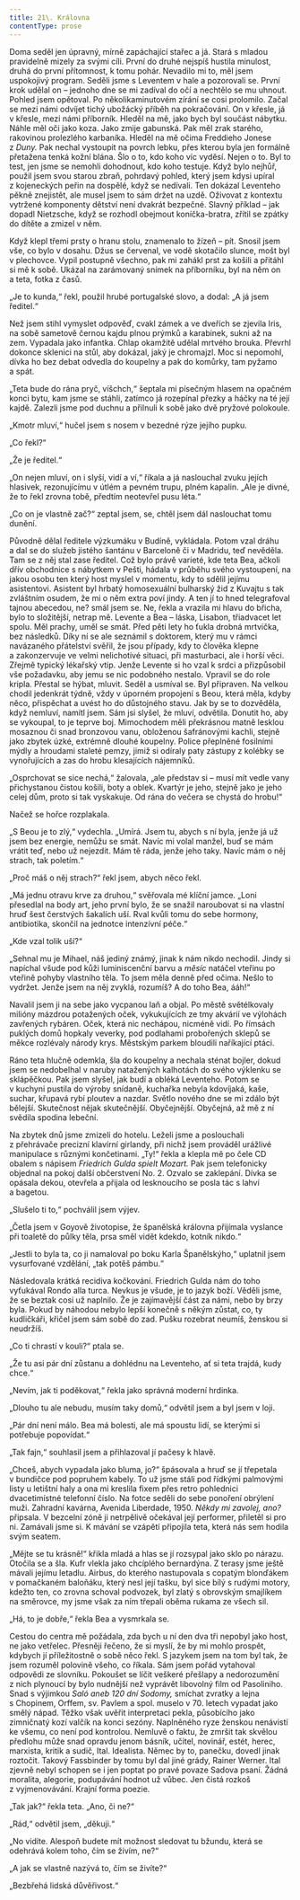 ```yaml
---
title: 21\. Královna
contentType: prose
---
```


Doma seděl jen úpravný, mírně zapáchající stařec a já. Stará s mladou pravidelně mizely za svými cíli. První do druhé nejspíš hustila minulost, druhá do první přítomnost, k tomu pohár. Nevadilo mi to, měl jsem uspokojivý program. Seděli jsme s Leventem v hale a pozorovali se. První krok udělal on – jednoho dne se mi zadíval do očí a nechtělo se mu uhnout. Pohled jsem opětoval. Po několika­minutovém zírání se cosi prolomilo. Začal se mezi námi odvíjet tichý ubožácký příběh na pokračování. On v křesle, já v křesle, mezi námi příborník. Hleděl na mě, jako bych byl součást nábytku. Náhle měl oči jako koza. Jako zmije gabunská. Pak měl zrak starého, rakovinou prolezlého karbaníka. Hleděl na mě očima Freddieho Jonese z _Duny._ Pak nechal vystoupit na povrch lebku, přes kterou byla jen formálně přetažena tenká kožní blána. Šlo o to, kdo koho víc vyděsí. Nejen o to. Byl to test, jen jsme se nemohli dohodnout, kdo koho testuje. Když bylo nejhůř, použil jsem svou starou zbraň, pohrdavý pohled, který jsem kdysi upíral z kojeneckých peřin na dospělé, když se nedívali. Ten dokázal Leventeho pěkně znejistět, ale musel jsem to sám držet na uzdě. Oživovat z kontextu vytržené komponenty dětství není dvakrát bezpečné. Slavný příklad – jak dopadl Nietzsche, když se rozhodl obejmout koníčka-bratra, zřítil se zpátky do dítěte a zmizel v něm.

Když klepl třemi prsty o hranu stolu, znamenalo to žízeň – pít. Snosil jsem vše, co bylo v dosahu. Džus se červenal, ve vodě skotačilo slunce, mošt byl v plechovce. Vypil postupně všechno, pak mi zahákl prst za košili a přitáhl si mě k sobě. Ukázal na zarámovaný snímek na příborníku, byl na něm on a teta, fotka z časů.

„Je to kunda,“ řekl, použil hrubé portugalské slovo, a dodal: „A já jsem ředitel.“

Než jsem stihl vymyslet odpověď, cvakl zámek a ve dveřích se zjevila Iris, na sobě sametově černou kajdu plnou prýmků a karabinek, sukni až na zem. Vypadala jako infantka. Chlap okamžitě udělal mrtvého brouka. Převrhl dokonce sklenici na stůl, aby dokázal, jaký je chromajzl. Moc si nepomohl, dívka ho bez debat odvedla do koupelny a pak do komůrky, tam pyžamo a spát.

„Teta bude do rána pryč, víšchch,“ šeptala mi písečným hlasem na opačném konci bytu, kam jsme se stáhli, zatímco já rozepínal přezky a háčky na té její kajdě. Zalezli jsme pod duchnu a přilnuli k sobě jako dvě pryžové polokoule.

„Kmotr mluví,“ hučel jsem s nosem v bezedné rýze jejího pupku.

„Co řekl?“

„Že je ředitel.“

„On nejen mluví, on i slyší, vidí a ví,“ říkala a já naslouchal zvuku jejích hlasivek, rezonujícímu v útlém a pevném trupu, plném kapalin. „Ale je divné, že to řekl zrovna tobě, předtím neotevřel pusu léta.“

„Co on je vlastně zač?“ zeptal jsem, se, chtěl jsem dál naslouchat tomu dunění.

Původně dělal ředitele výzkumáku v Budíně, vykládala. Potom vzal dráhu a dal se do služeb jistého šantánu v Barceloně či v Madridu, teď nevěděla. Tam se z něj stal zase ředitel. Což bylo právě varieté, kde teta Bea, ačkoli dřív obchodnice s nábytkem v Pešti, hádala v průběhu svého vystoupení, na jakou osobu ten který host myslel v momentu, kdy to sdělil jejímu asistentovi. Asistent byl hrbatý homosexuální bulharský žid z Kuvajtu s tak zvláštním osudem, že mi o něm extra poví jindy. A ten jí to hned telegrafoval tajnou abecedou, ne? smál jsem se. Ne, řekla a vrazila mi hlavu do břicha, bylo to složitější, netrap mě. Levente a Bea – láska, Lisabon, třiadvacet let spolu. Měl prachy, uměl se smát. Před pěti lety ho ťukla drobná mrtvička, bez následků. Díky ní se ale seznámil s doktorem, který mu v rámci navázaného přátelství svěřil, že jsou případy, kdy to člověka klepne a zakonzervuje ve velmi nelichotivé situaci, při masturbaci, ale i horší věci. Zřejmě typický lékařský vtip. Jenže Levente si ho vzal k srdci a přizpůsobil vše požadavku, aby jemu se nic podobného nestalo. Vpravil se do role kripla. Přestal se hýbat, mluvit. Seděl a usmíval se. Byl připraven. Na velkou chodil jedenkrát týdně, vždy v úporném propojení s Beou, která měla, kdyby něco, přispěchat a uvést ho do důstojného stavu. Jak by se to dozvěděla, když nemluví, namítl jsem. Sám jsi slyšel, že mluví, odvětila. Donutit ho, aby se vykoupal, to je teprve boj. Mimochodem měli překrásnou matně lesklou mosaznou či snad bronzovou vanu, obloženou šafránovými kachli, stejně jako zbytek úzké, extrémně dlouhé koupelny. Police přeplněné fosilními mýdly a hroudami staleté pemzy, jimiž si odíraly paty zástupy z kolébky se vynořujících a zas do hrobu klesajících nájemníků.

„Osprchovat se sice nechá,“ žalovala, „ale představ si – musí mít vedle vany přichystanou čistou košili, boty a oblek. Kvartýr je jeho, stejně jako je jeho celej dům, proto si tak vyskakuje. Od rána do večera se chystá do hrobu!“

Načež se hořce rozplakala.

„S Beou je to zlý,“ vydechla. „Umírá. Jsem tu, abych s ní byla, jenže já už jsem bez energie, nemůžu se smát. Navíc mi volal manžel, buď se mám vrátit teď, nebo už nejezdit. Mám tě ráda, jenže jeho taky. Navíc mám o něj strach, tak poletím.“

„Proč máš o něj strach?“ řekl jsem, abych něco řekl.

„Má jednu otravu krve za druhou,“ svěřovala mé klíční jamce. „Loni přesedlal na body art, jeho první bylo, že se snažil naroubovat si na vlastní hruď šest čerstvých šakalích uší. Rval kvůli tomu do sebe hormony, antibiotika, skončil na jednotce intenzívní péče.“

„Kde vzal tolik uší?“

„Sehnal mu je Mihael, náš jediný známý, jinak k nám nikdo nechodil. Jindy si napíchal všude pod kůži luminiscenční barvu a _měsíc_ natáčel vteřinu po vteřině pohyby vlastního těla. To jsem měla denně před očima. Nešlo to vydržet. Jenže jsem na něj zvyklá, rozumíš? A do toho Bea, ááh!“

Navalil jsem ji na sebe jako vycpanou laň a objal. Po městě světélkovaly milióny mázdrou potažených oček, vykukujících ze tmy akvárií ve výlohách zavřených rybáren. Oček, která nic nechápou, nicméně vidí. Po římsách puklých domů hopkaly veverky, pod podlahami probořených sklepů se měkce rozlévaly národy krys. Měst­ským parkem bloudili naříkající ptáci.

Ráno teta hlučně odemkla, šla do koupelny a nechala sténat bojler, dokud jsem se nedobelhal v naruby natažených kalhotách do svého výklenku se sklápěčkou. Pak jsem slyšel, jak budí a obléká Leventeho. Potom se v kuchyni pustila do výroby snídaně, kuchařka nebyla kdovíjaká, kaše, suchar, křupavá rybí ploutev a nazdar. Světlo nového dne se mi zdálo být bělejší. Skutečnost nějak skutečnější. Obyčejnější. Obyčejná, až mě z ní svědila spodina lebeční.

Na zbytek dnů jsme zmizeli do hotelu. Leželi jsme a poslouchali z přehrávače precizní klavírní girlandy, při nichž jsem prováděl urážlivé manipulace s různými končetinami. „Ty!“ řekla a klepla mě po čele CD obalem s nápisem _Friedrich Gulda spielt Mozart._ Pak jsem telefonicky objednal na pokoj další občerstvení No. 2. Ozvalo se zaklepání. Dívka se opásala dekou, otevřela a přijala od lesknoucího se posla tác s lahví a bagetou.

„Slušelo ti to,“ pochválil jsem výjev.

„Četla jsem v Goyově životopise, že španělská královna přijímala vyslance při toaletě do půlky těla, prsa směl vidět kdekdo, kotník nikdo.“

„Jestli to byla ta, co ji namaloval po boku Karla Španělskýho,“ uplatnil jsem vysurfované vzdělání, „tak potěš pámbu.“

Následovala krátká recidiva kočkování. Friedrich Gulda nám do toho vyťukával Rondo alla turca. Nevkus je všude, je to jazyk boží. Věděli jsme, že se beztak cosi už naplnilo. Že je zajímavější část za námi, nebo by brzy byla. Pokud by náhodou nebylo lepší konečně s někým zůstat, co, ty kudličkáři, křičel jsem sám sobě do zad. Pušku rozebrat neumíš, ženskou si neudržíš.

„Co ti chrastí v kouli?“ ptala se.

„Že tu asi pár dní zůstanu a dohlédnu na Leventeho, ať si teta trajdá, kudy chce.“

„Nevím, jak ti poděkovat,“ řekla jako správná moderní hrdinka.

„Dlouho tu ale nebudu, musím taky domů,“ odvětil jsem a byl jsem v loji.

„Pár dní není málo. Bea má bolesti, ale má spoustu lidí, se kterými si potřebuje popovídat.“

„Tak fajn,“ souhlasil jsem a přihlazoval jí pačesy k hlavě.

„Chceš, abych vypadala jako bluma, jo?“ špásovala a hruď se jí třepetala v bundičce pod popruhem kabely. To už jsme stáli pod řídkými palmovými listy u letištní haly a ona mi kreslila fixem přes retro pohlednici dvacetimístné telefonní číslo. Na fotce seděli do sebe ponoření obrýlení muži. Zahradní kavárna, Avenida Liberdade, 1950. _Někdy mi zavolej, ano?_ připsala. V bezcelní zóně ji netrpělivě očekával její performer, přiletěl si pro ni. Zamávali jsme si. K mávání se vzápětí připojila teta, která nás sem hodila svým seatem.

„Mějte se tu krásně!“ křikla mladá a hlas se jí rozsypal jako sklo po nárazu. Otočila se a šla. Kufr vlekla jako chcíplého bernardýna. Z terasy jsme ještě mávali jejímu letadlu. Airbus, do kterého nastupovala s copatým blonďákem v pomačkaném baloňáku, který nesl její tašku, byl sice bílý s rudými motory, kdežto ten, co zrovna schoval podvozek, byl zlatý s obrovským smajlíkem na směrovce, my jsme však za ním třepali oběma rukama ze všech sil.

„Há, to je dobře,“ řekla Bea a vysmrkala se.

Cestou do centra mě požádala, zda bych u ní den dva tři nepobyl jako host, ne jako vetřelec. Přesněji řečeno, že si myslí, že by mi mohlo prospět, kdybych jí příležitostně o sobě něco řekl. S jazykem jsem na tom byl tak, že jsem rozuměl polovině všeho, co říkala. Sám jsem pořád vytahoval odpovědi ze slovníku. Pokoušet se líčit veškeré přešlapy a nedorozumění z nich plynoucí by bylo nudnější než vyprávět libovolný film od Pasoliniho. Snad s výjimkou _Saló_ _aneb 120 dní Sodomy,_ smíchat zvratky a lejna s Chopinem, Orffem, sv. Pavlem a spol. muselo v 70. letech vypadat jako smělý nápad. Těžko však uvěřit interpretaci pekla, působícího jako zimničnatý kozí valčík na konci sezóny. Naplněného ryze ženskou nenávistí ke všemu, co není pod kontrolou. Nemluvě o faktu, že zmršit tak skvělou předlohu může snad opravdu jenom básník, učitel, novinář, estét, herec, marxista, kritik a sudič, Ital. Idealista. Němec by to, panečku, dovedl jinak roztočit. Takový Fassbinder by tomu byl dal jiné grády, Rainer Werner. Ital zjevně nebyl schopen se i jen poptat po pravé povaze Sadova psaní. Žádná moralita, alegorie, podupávání hodnot už vůbec. Jen čistá rozkoš z vyjmenovávání. Krajní forma poezie.

„Tak jak?“ řekla teta. „Ano, či ne?“

„Rád,“ odvětil jsem, „děkuji.“

„No vidíte. Alespoň budete mít možnost sledovat tu bžundu, která se odehrává kolem toho, čím se živím, ne?“

„A jak se vlastně nazývá to, čím se živíte?“

„Bezbřehá lidská důvěřivost.“
